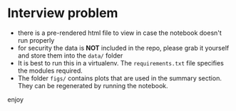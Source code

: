 # Interview problem

- there is a pre-rendered html file to view in case the notebook doesn't run properly
- for security the data is __NOT__ included in the repo, please grab it yourself and store them into the `data/` folder
- It is best to run this in a virtualenv. The `requirements.txt` file specifies the modules required.
- The folder `figs/` contains plots that are used in the summary section. They can be regenerated by running the notebook.

enjoy

